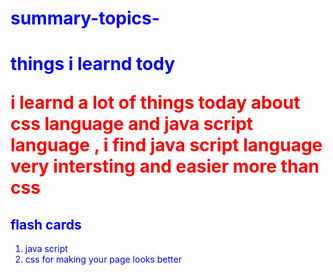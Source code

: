 # summary-topics-
<html>
<head>
 <title>suzy-suz</title>
</head>
<body>
<h1> <b> things i learnd tody </b>
<p> i learnd a lot of things today about css language and
 java script language , i find java script language very intersting and
  easier more than css <p>
  <h2> <b> flash cards </b> </h2>
    <ol>
  <li> java script </li>
  <li> css for making your page looks better </li>
  </ol> 
  </body>
  </html>
  <style>
  p { color : red }
  * { color : blue }
  p { background-image: url("https://img.webmd.com/dtmcms/live/webmd/consumer_assets/site_images/article_thumbnails/other/cat_relaxing_on_patio_other/1800x1200_cat_relaxing_on_patio_other.jpg");}

  </style>
